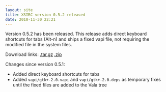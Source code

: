 ```yaml
---
layout: site
title: XSIRC version 0.5.2 released
date: 2010-11-30 22:21
---
```


Version 0.5.2 has been released. This release adds direct keyboard shortcuts for
tabs (Alt-n) and ships a fixed vapi file, not requiring the modified file in the
system files.

Download links: [.tar.gz](https://github.com/NieXS/XSIRC/tarball/v0.5.2) [.zip](https://github.com/NieXS/XSIRC/zipball/v0.5.2)

Changes since version 0.5.1:

* Added direct keyboard shortcuts for tabs
* Added `vapi/gtk+-2.0.vapi` and `vapi/gtk+-2.0.deps` as temporary fixes until
the fixed files are added to the Vala tree
